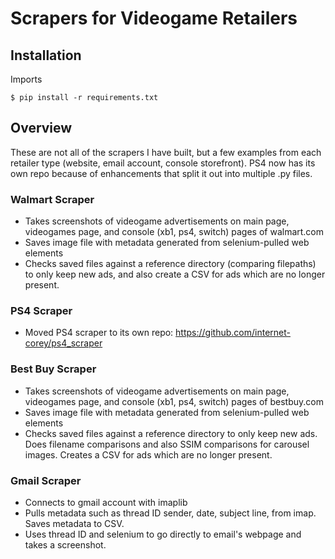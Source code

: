 # Scrapers for Videogame Retailers

## Installation
Imports
```
$ pip install -r requirements.txt
```

## Overview

These are not all of the scrapers I have built, but a few examples from each retailer type (website, email account, console storefront).
PS4 now has its own repo because of enhancements that split it out into multiple .py files.

### Walmart Scraper
- Takes screenshots of videogame advertisements on main page, videogames page, and console (xb1, ps4, switch) pages of walmart.com
- Saves image file with metadata generated from selenium-pulled web elements
- Checks saved files against a reference directory (comparing filepaths) to only keep new ads, and also create a CSV for ads which are no longer present.

### PS4 Scraper
- Moved PS4 scraper to its own repo: https://github.com/internet-corey/ps4_scraper 

### Best Buy Scraper
- Takes screenshots of videogame advertisements on main page, videogames page, and console (xb1, ps4, switch) pages of bestbuy.com
- Saves image file with metadata generated from selenium-pulled web elements
- Checks saved files against a reference directory to only keep new ads. Does filename comparisons and also SSIM comparisons for carousel images. Creates a CSV for ads which are no longer present.

### Gmail Scraper
- Connects to gmail account with imaplib
- Pulls metadata such as thread ID sender, date, subject line, from imap. Saves metadata to CSV.
- Uses thread ID and selenium to go directly to email's webpage and takes a screenshot. 
